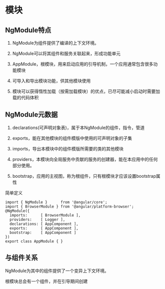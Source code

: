 # 模块

## NgModule特点

1. NgModule为组件提供了编译的上下文环境。

2. NgModule可以将其组件和服务关联起来，形成功能单元

3. AppModule，根模块，用来启动应用的引导机制，一个应用通常包含很多功能模块

4. 可导入和导出模块功能，供其他模块使用

5. 模块可以获得惰性加载（按需加载模块）的优点，已尽可能减小启动时需要加载的代码体积

## NgModule元数据

1. declarations(可声明对象表)，属于本NgModule的组件，指令，管道

2. exports，能在其他模块的组件模版中使用的可声明对象的子集

3. imports，导出本模块中的组件模版所需要的类的其他模块

4. providers，本模块向全局服务中贡献的服务的创建器，能在本应用中的任何部分使用。

5. bootstrap，应用的主视图，称为根组件，只有根模块才应该设置bootstrap属性

简单定义

```
import { NgModule }      from '@angular/core';
import { BrowserModule } from '@angular/platform-browser';
@NgModule({
  imports:      [ BrowserModule ],
  providers:    [ Logger ],
  declarations: [ AppComponent ],
  exports:      [ AppComponent ],
  bootstrap:    [ AppComponent ]
})
export class AppModule { }
```

## 与组件关系

NgModule为其中的组件提供了一个变异上下文环境。

根模块总会有一个组件，并在引导期间创建







































